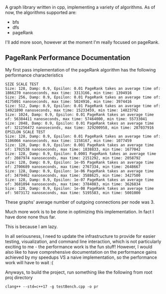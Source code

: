 A graph library written in cpp, implementing a variety of algorithms. 
As of now, the algorithms supported are:
- bfs
- dfs
- pageRank 

I'll add more soon, however at the moment I'm really focused on pageRank.

## PageRank Performance Documentation

My first pass implementation of the pageRank algorithm has the following performance characteristics

```
SIZE SCALE TEST
Size: 128, Damp: 0.9, Epsilon: 0.01 PageRank takes an average time of: 1866270 nanoseconds, max time: 3313166, min time: 1394916
Size: 256, Damp: 0.9, Epsilon: 0.01 PageRank takes an average time of: 4175091 nanoseconds, max time: 5024916, min time: 3974416
Size: 512, Damp: 0.9, Epsilon: 0.01 PageRank takes an average time of: 14921890 nanoseconds, max time: 15233459, min time: 14823792
Size: 1024, Damp: 0.9, Epsilon: 0.01 PageRank takes an average time of: 56384411 nanoseconds, max time: 57464000, min time: 55733041
Size: 2048, Damp: 0.9, Epsilon: 0.01 PageRank takes an average time of: 321256472 nanoseconds, max time: 329200958, min time: 287037916
EPSILON SCALE TEST
Size: 128, Damp: 0.9, Epsilon: 0.01 PageRank takes an average time of: 1106066 nanoseconds, max time: 1158167, min time: 1077459
Size: 128, Damp: 0.9, Epsilon: 0.001 PageRank takes an average time of: 1702538 nanoseconds, max time: 1838833, min time: 1677042
Size: 128, Damp: 0.9, Epsilon: 0.0001 PageRank takes an average time of: 2087974 nanoseconds, max time: 2151292, min time: 2058792
Size: 128, Damp: 0.9, Epsilon: 1e-05 PageRank takes an average time of: 2700689 nanoseconds, max time: 2767334, min time: 2648667
Size: 128, Damp: 0.9, Epsilon: 1e-06 PageRank takes an average time of: 3479462 nanoseconds, max time: 3588625, min time: 3427500
Size: 128, Damp: 0.9, Epsilon: 1e-07 PageRank takes an average time of: 3681094 nanoseconds, max time: 3784083, min time: 3626834
Size: 128, Damp: 0.9, Epsilon: 1e-08 PageRank takes an average time of: 5073172 nanoseconds, max time: 5195583, min time: 5001000
```

These graphs' average number of outgoing connections per node was 3. 

Much more work is to be done in optimizing this implementation. In fact I have done none thus far.

This is because I am lazy.

In all seriousness, I need to update the infrastructure to provide for easier testing, visualization, and command line interaction, 
which is not particularly exciting to me - the performance work is the fun stuff! However, I would also like to have comprehensive documentation 
on the performance gains achieved by my speedups VS a naive implementation, so the performance work will have to wait :(

Anyways, to build the project, run something like the following from root proj directory
```
clang++ --std=c++17 -g testBench.cpp -o pr
```

